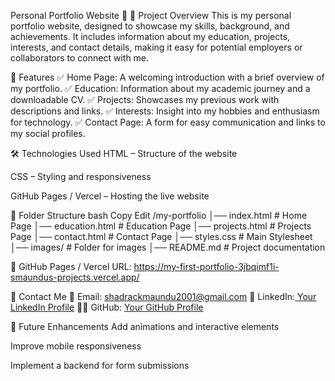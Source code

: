 Personal Portfolio Website 🚀
📌 Project Overview
This is my personal portfolio website, designed to showcase my skills, background, and achievements. It includes information about my education, projects, interests, and contact details, making it easy for potential employers or collaborators to connect with me.

📂 Features
✅ Home Page: A welcoming introduction with a brief overview of my portfolio.
✅ Education: Information about my academic journey and a downloadable CV.
✅ Projects: Showcases my previous work with descriptions and links.
✅ Interests: Insight into my hobbies and enthusiasm for technology.
✅ Contact Page: A form for easy communication and links to my social profiles.

🛠️ Technologies Used
HTML – Structure of the website

CSS – Styling and responsiveness


GitHub Pages / Vercel – Hosting the live website

📂 Folder Structure
bash
Copy
Edit
/my-portfolio
│── index.html        # Home Page
│── education.html    # Education Page
│── projects.html     # Projects Page
│── contact.html      # Contact Page
│── styles.css        # Main Stylesheet
│── images/           # Folder for images
│── README.md         # Project documentation

🔗 GitHub Pages / 
Vercel URL: https://my-first-portfolio-3jbqimf1i-smaundus-projects.vercel.app/


📩 Contact Me
📧 Email: shadrackmaundu2001@gmail.com
💼 LinkedIn:[ Your LinkedIn Profile](https://www.linkedin.com/in/shadrack-maundu-892130228/)
👨‍💻 GitHub: [Your GitHub Profile](https://github.com/SMaundu)

🔧 Future Enhancements
Add animations and interactive elements

Improve mobile responsiveness

Implement a backend for form submissions
